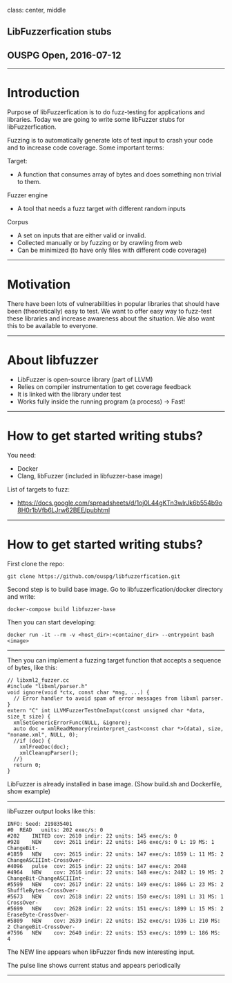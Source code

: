 class: center, middle

## LibFuzzerfication stubs
## OUSPG Open, 2016-07-12

---

# Introduction
Purpose of libFuzzerfication is to do fuzz-testing for applications and libraries. Today we are going to write some libFuzzer stubs for libFuzzerfication.

Fuzzing is to automatically generate lots of test input to crash your code and to increase code coverage.
Some important terms:

Target:
- A function that consumes array of bytes and does something non trivial to them.

Fuzzer engine
- A tool that needs a fuzz target with different random inputs

Corpus
- A set on inputs that are either valid or invalid.
- Collected manually or by fuzzing or by crawling from web
- Can be minimized (to have only files with different code coverage)

---
# Motivation
There have been lots of vulnerabilities in popular libraries that should have been (theoretically) easy to test. We want to offer easy way to fuzz-test these libraries and increase awareness about the situation. We also want this to be available to everyone.

---

# About libfuzzer
* LibFuzzer is open-source library (part of LLVM)
* Relies on compiler instrumentation to get coverage feedback
* It is linked with the library under test
* Works fully inside the running program (a process) -> Fast!

---

# How to get started writing stubs?
You need:
- Docker
- Clang, libFuzzer (included in libfuzzer-base image)

List of targets to fuzz:
- https://docs.google.com/spreadsheets/d/1oj0L44gKTn3wlrJk6b554b9o8H0r1bVfb6LJrw62BEE/pubhtml

---
# How to get started writing stubs?

First clone the repo:
```
git clone https://github.com/ouspg/libfuzzerfication.git
```

Second step is to build base image. Go to libfuzzerfication/docker directory and write:
```
docker-compose build libfuzzer-base
```

Then you can start developing:
```
docker run -it --rm -v <host_dir>:<container_dir> --entrypoint bash <image>
```

---

Then you can implement a fuzzing target function that accepts a sequence of bytes, like this:

```
// libxml2_fuzzer.cc
#include "libxml/parser.h"
void ignore(void *ctx, const char *msg, ...) {
  // Error handler to avoid spam of error messages from libxml parser.
}
extern "C" int LLVMFuzzerTestOneInput(const unsigned char *data, size_t size) {
  xmlSetGenericErrorFunc(NULL, &ignore);
  auto doc = xmlReadMemory(reinterpret_cast<const char *>(data), size, "noname.xml", NULL, 0);
  //if (doc) {
    xmlFreeDoc(doc);
    xmlCleanupParser();
  //}
  return 0;
}
```

LibFuzzer is already installed in base image.
(Show build.sh and Dockerfile, show example)

---

libFuzzer output looks like this:

```
INFO: Seed: 219835401
#0  READ   units: 202 exec/s: 0
#202    INITED cov: 2610 indir: 22 units: 145 exec/s: 0
#928    NEW    cov: 2611 indir: 22 units: 146 exec/s: 0 L: 19 MS: 1 ChangeBit-
#1859   NEW    cov: 2615 indir: 22 units: 147 exec/s: 1859 L: 11 MS: 2 ChangeASCIIInt-CrossOver-
#4096   pulse  cov: 2615 indir: 22 units: 147 exec/s: 2048
#4964   NEW    cov: 2616 indir: 22 units: 148 exec/s: 2482 L: 19 MS: 2 ChangeBit-ChangeASCIIInt-
#5599   NEW    cov: 2617 indir: 22 units: 149 exec/s: 1866 L: 23 MS: 2 ShuffleBytes-CrossOver-
#5673   NEW    cov: 2618 indir: 22 units: 150 exec/s: 1891 L: 31 MS: 1 CrossOver-
#5699   NEW    cov: 2628 indir: 22 units: 151 exec/s: 1899 L: 15 MS: 2 EraseByte-CrossOver-
#5809   NEW    cov: 2639 indir: 22 units: 152 exec/s: 1936 L: 210 MS: 2 ChangeBit-CrossOver-
#7596   NEW    cov: 2640 indir: 22 units: 153 exec/s: 1899 L: 186 MS: 4
```

The NEW line appears when libFuzzer finds new interesting input.

The pulse line shows current status and appears periodically

---
